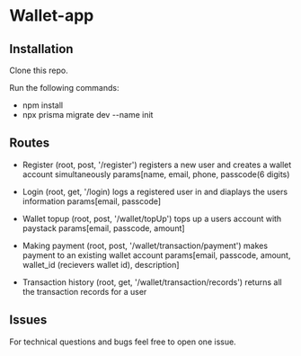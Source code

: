 # Wallet-app


## Installation

Clone this repo.

Run the following commands:

* npm install
* npx prisma migrate dev --name init

## Routes

* Register (root, post, '/register')
  registers a new user and creates a wallet account simultaneously
  params[name, email, phone, passcode(6 digits)
 
* Login (root, get, '/login)
  logs a registered user in and diaplays the users information
  params[email, passcode]

* Wallet topup (root, post, '/wallet/topUp')
  tops up a users account with paystack
  params[email, passcode, amount]
  
* Making payment (root, post, '/wallet/transaction/payment')
  makes payment to an existing wallet account
  params[email, passcode, amount, wallet_id (recievers wallet id), description]
  
* Transaction history (root, get, '/wallet/transaction/records')
  returns all the transaction records for a user
  

## Issues

For technical questions and bugs feel free to open one issue.
